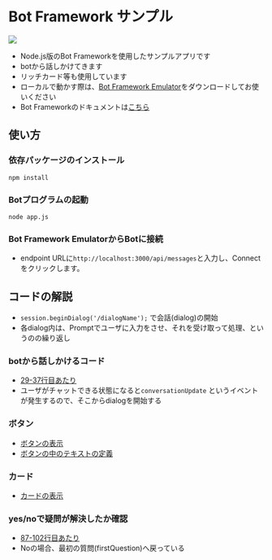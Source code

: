 # Bot Framework サンプル

![](https://cloud.githubusercontent.com/assets/2181352/26581348/066a085a-4577-11e7-8aa9-0b5e527ca56f.png)
* Node.js版のBot Frameworkを使用したサンプルアプリです
* botから話しかけてきます
* リッチカード等も使用しています
* ローカルで動かす際は、[Bot Framework Emulator](https://github.com/Microsoft/BotFramework-Emulator)をダウンロードしてお使いください
* Bot Frameworkのドキュメントは[こちら](https://docs.microsoft.com/en-us/bot-framework/)

## 使い方

### 依存パッケージのインストール

```
npm install
```

### Botプログラムの起動

```
node app.js
```

### Bot Framework EmulatorからBotに接続

* endpoint URLに`http://localhost:3000/api/messages`と入力し、Connectをクリックします。

## コードの解説

* ```session.beginDialog('/dialogName');``` で会話(dialog)の開始
* 各dialog内は、Promptでユーザに入力をさせ、それを受け取って処理、というのの繰り返し

### botから話しかけるコード
* [29-37行目あたり](https://github.com/sakkuru/simple-bot-nodejs/blob/master/app.js#L29-L37)
* ユーザがチャットできる状態になると```conversationUpdate``` というイベントが発生するので、そこからdialogを開始する

### ボタン
* [ボタンの表示](https://github.com/sakkuru/simple-bot-nodejs/blob/master/app.js#L62)
* [ボタンの中のテキストの定義](https://github.com/sakkuru/simple-bot-nodejs/blob/master/app.js#L39-L58)

### カード

* [カードの表示](https://github.com/sakkuru/simple-bot-nodejs/blob/master/app.js#L70-L82)

### yes/noで疑問が解決したか確認

* [87-102行目あたり](https://github.com/sakkuru/simple-bot-nodejs/blob/master/app.js#L87-L102)
* Noの場合、最初の質問(firstQuestion)へ戻っている
